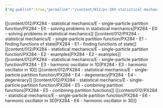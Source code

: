```yaml
---
{"dg-publish":true,"permalink":"/content/012/px-284-statistical-mechanics/e-single-particle-partition-function/e-single-particle-partition-function/","created":"2024-11-25T10:50:32.000+00:00","updated":"2024-12-05T10:06:59.598+00:00"}
---
```


[[content/012/PX284 - statistical mechanics/E - single-particle partition function/PX284 - E0 - solving problems in statistical mechanics\|PX284 - E0 - solving problems in statistical mechanics]]
[[content/012/PX284 - statistical mechanics/E - single-particle partition function/PX284 - E1 - finding functions of state\|PX284 - E1 - finding functions of state]]
[[content/012/PX284 - statistical mechanics/E - single-particle partition function/PX284 - E2 - examples\|PX284 - E2 - examples]]
[[content/012/PX284 - statistical mechanics/E - single-particle partition function/PX284 - E3 - harmonic oscillator in 1D\|PX284 - E3 - harmonic oscillator in 1D]]
[[content/012/PX284 - statistical mechanics/E - single-particle partition function/PX284 - E4 - degeneracy\|PX284 - E4 - degeneracy]]
[[content/012/PX284 - statistical mechanics/E - single-particle partition function/PX284 - E5 - combining partition functions\|PX284 - E5 - combining partition functions]]
[[content/012/PX284 - statistical mechanics/E - single-particle partition function/PX284 - E6 - harmonic oscillator in 3D\|PX284 - E6 - harmonic oscillator in 3D]]
